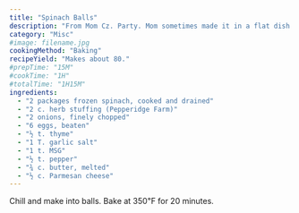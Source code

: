 ```yaml
---
title: "Spinach Balls"
description: "From Mom Cz. Party. Mom sometimes made it in a flat dish and cut it into squares."
category: "Misc"
#image: filename.jpg
cookingMethod: "Baking"
recipeYield: "Makes about 80."
#prepTime: "15M"
#cookTime: "1H"
#totalTime: "1H15M"
ingredients:
  - "2 packages frozen spinach, cooked and drained"
  - "2 c. herb stuffing (Pepperidge Farm)"
  - "2 onions, finely chopped"
  - "6 eggs, beaten"
  - "½ t. thyme"
  - "1 T. garlic salt"
  - "1 t. MSG"
  - "½ t. pepper"
  - "¾ c. butter, melted"
  - "½ c. Parmesan cheese"
---
```


Chill and make into balls.
Bake at 350℉ for 20 minutes.
